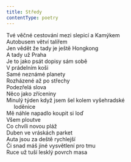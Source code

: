 ```yaml
---
title: Středy
contentType: poetry
---
```


<section>

Tvé věčné cestování mezi slepicí a Kamýkem  
Autobusem větví talířem  
Jen vědět že tady je ještě Hongkong  
A tady už Praha  
Je to jako psát dopisy sám sobě  
V prádelním koši  
Samé neznámé planety  
Rozházené až po střechy  
Podezřelá slova  
Něco jako zříceniny  
Minulý týden když jsem šel kolem vyšehradské  
     loděnice  
Mě náhle napadlo koupit si loď  
Všem ploutve  
Co chvíli novou pláž  
Duben ve vráskách parket  
Auta jsou za deště rychlejší  
Či snad máš jiné vysvětlení pro tmu  
Ruce už tuší lesklý povrch masa

</section>
